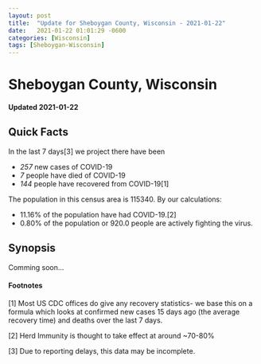 ```yaml
---
layout: post
title:  "Update for Sheboygan County, Wisconsin - 2021-01-22"
date:   2021-01-22 01:01:29 -0600
categories: [Wisconsin]
tags: [Sheboygan-Wisconsin]
---
```


# Sheboygan County, Wisconsin
#### Updated 2021-01-22

## Quick Facts

In the last 7 days[3] we project there have been
- *257* new cases of COVID-19
- *7* people have died of COVID-19
- *144* people have recovered from COVID-19[1]

The population in this census area is 115340. By our calculations:
- 11.16% of the population have had COVID-19.[2]
- 0.80% of the population or 920.0 people are actively fighting the virus.

## Synopsis

Comming soon...


#### Footnotes

[1] Most US CDC offices do give any recovery statistics- we base this on a formula which looks at confirmed new cases
15 days ago (the average recovery time) and deaths over the last 7 days.

[2] Herd Immunity is thought to take effect at around ~70-80%

[3] Due to reporting delays, this data may be incomplete.
 
    